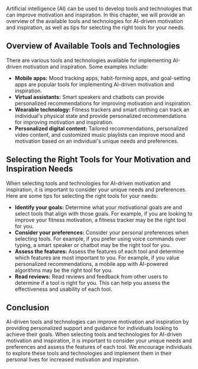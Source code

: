 
Artificial intelligence (AI) can be used to develop tools and technologies that can improve motivation and inspiration. In this chapter, we will provide an overview of the available tools and technologies for AI-driven motivation and inspiration, as well as tips for selecting the right tools for your needs.

Overview of Available Tools and Technologies
--------------------------------------------

There are various tools and technologies available for implementing AI-driven motivation and inspiration. Some examples include:

* **Mobile apps:** Mood tracking apps, habit-forming apps, and goal-setting apps are popular tools for implementing AI-driven motivation and inspiration.
* **Virtual assistants:** Smart speakers and chatbots can provide personalized recommendations for improving motivation and inspiration.
* **Wearable technology:** Fitness trackers and smart clothing can track an individual's physical state and provide personalized recommendations for improving motivation and inspiration.
* **Personalized digital content:** Tailored recommendations, personalized video content, and customized music playlists can improve mood and motivation based on an individual's unique needs and preferences.

Selecting the Right Tools for Your Motivation and Inspiration Needs
-------------------------------------------------------------------

When selecting tools and technologies for AI-driven motivation and inspiration, it is important to consider your unique needs and preferences. Here are some tips for selecting the right tools for your needs:

* **Identify your goals:** Determine what your motivational goals are and select tools that align with those goals. For example, if you are looking to improve your fitness motivation, a fitness tracker may be the right tool for you.
* **Consider your preferences:** Consider your personal preferences when selecting tools. For example, if you prefer using voice commands over typing, a smart speaker or chatbot may be the right tool for you.
* **Assess the features:** Assess the features of each tool and determine which features are most important to you. For example, if you value personalized recommendations, a mobile app with AI-powered algorithms may be the right tool for you.
* **Read reviews:** Read reviews and feedback from other users to determine if a tool is right for you. This can help you assess the effectiveness and usability of each tool.

Conclusion
----------

AI-driven tools and technologies can improve motivation and inspiration by providing personalized support and guidance for individuals looking to achieve their goals. When selecting tools and technologies for AI-driven motivation and inspiration, it is important to consider your unique needs and preferences and assess the features of each tool. We encourage individuals to explore these tools and technologies and implement them in their personal lives for increased motivation and inspiration.
